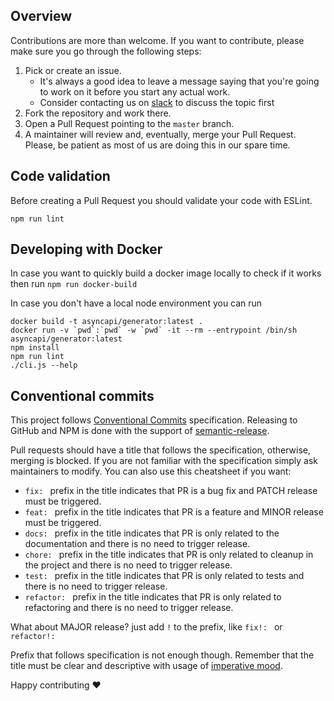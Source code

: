## Overview

Contributions are more than welcome. If you want to contribute, please make sure you go through the following steps:

1. Pick or create an issue. 
    - It's always a good idea to leave a message saying that you're going to work on it before you start any actual work.
    - Consider contacting us on [slack](https://www.asyncapi.com/slack-invite/) to discuss the topic first
2. Fork the repository and work there.
3. Open a Pull Request pointing to the `master` branch.
4. A maintainer will review and, eventually, merge your Pull Request. Please, be patient as most of us are doing this in our spare time.

## Code validation

Before creating a Pull Request you should validate your code with ESLint.

```
npm run lint
```

## Developing with Docker

In case you want to quickly build a docker image locally to check if it works then run `npm run docker-build`

In case you don't have a local node environment you can run 

```
docker build -t asyncapi/generator:latest .
docker run -v `pwd`:`pwd` -w `pwd` -it --rm --entrypoint /bin/sh  asyncapi/generator:latest
npm install
npm run lint
./cli.js --help
```

## Conventional commits

This project follows [Conventional Commits](https://www.conventionalcommits.org/en/v1.0.0/#summary) specification. Releasing to GitHub and NPM is done with the support of [semantic-release](https://semantic-release.gitbook.io/semantic-release/).

Pull requests should have a title that follows the specification, otherwise, merging is blocked. If you are not familiar with the specification simply ask maintainers to modify. You can also use this cheatsheet if you want:

- `fix: ` prefix in the title indicates that PR is a bug fix and PATCH release must be triggered.
- `feat: ` prefix in the title indicates that PR is a feature and MINOR release must be triggered.
- `docs: ` prefix in the title indicates that PR is only related to the documentation and there is no need to trigger release.
- `chore: ` prefix in the title indicates that PR is only related to cleanup in the project and there is no need to trigger release.
- `test: ` prefix in the title indicates that PR is only related to tests and there is no need to trigger release.
- `refactor: ` prefix in the title indicates that PR is only related to refactoring and there is no need to trigger release.

What about MAJOR release? just add `!` to the prefix, like `fix!: ` or `refactor!: `

Prefix that follows specification is not enough though. Remember that the title must be clear and descriptive with usage of [imperative mood](https://chris.beams.io/posts/git-commit/#imperative).

Happy contributing :heart:
